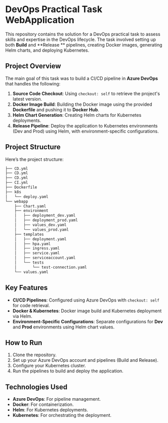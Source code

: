 # DevOps Practical Task WebApplication

This repository contains the solution for a DevOps practical task to assess skills and expertise in the DevOps lifecycle. The task involved setting up both **Build** and **Release ** pipelines, creating Docker images, generating Helm charts, and deploying Kubernetes.

## Project Overview

The main goal of this task was to build a CI/CD pipeline in **Azure DevOps** that handles the following:

1. **Source Code Checkout**: Using `checkout: self` to retrieve the project's latest version.
2. **Docker Image Build**: Building the Docker image using the provided **Dockerfile** and pushing it to **Docker Hub**.
3. **Helm Chart Generation**: Creating Helm charts for Kubernetes deployments.
4. **Release Pipeline**: Deploy the application to Kubernetes environments (Dev and Prod) using Helm, with environment-specific configurations.

## Project Structure

Here’s the project structure:

```bash
├── CD.yml                          
├── CD.yml                          
├── CD.yml                          
├── CI.yml                          
├── Dockerfile                      
├── k8s                             
│   └── deploy.yaml                 
└── webapp                          
    ├── Chart.yaml                  
    ├── environment                 
    │   ├── deployment_dev.yaml     
    │   ├── deployment_prod.yaml    
    │   ├── values_dev.yaml         
    │   └── values_prod.yaml        
    ├── templates                   
    │   ├── deployment.yaml         
    │   ├── hpa.yaml                
    │   ├── ingress.yaml            
    │   ├── service.yaml            
    │   ├── serviceaccount.yaml     
    │   └── tests                   
    │       └── test-connection.yaml
    └── values.yaml
```

## Key Features

- **CI/CD Pipelines**: Configured using Azure DevOps with `checkout: self` for code retrieval.
- **Docker & Kubernetes**: Docker image build and Kubernetes deployment via Helm.
- **Environment-Specific Configurations**: Separate configurations for **Dev** and **Prod** environments using Helm chart values.

## How to Run

1. Clone the repository.
2. Set up your Azure DevOps account and pipelines (Build and Release).
3. Configure your Kubernetes cluster.
4. Run the pipelines to build and deploy the application.

## Technologies Used

- **Azure DevOps**: For pipeline management.
- **Docker**: For containerization.
- **Helm**: For Kubernetes deployments.
- **Kubernetes**: For orchestrating the deployment.
